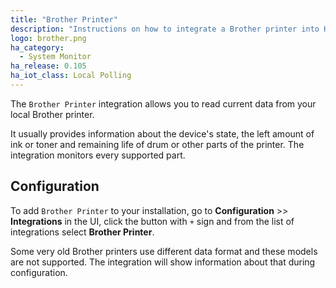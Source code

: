 ```yaml
---
title: "Brother Printer"
description: "Instructions on how to integrate a Brother printer into Home Assistant."
logo: brother.png
ha_category:
  - System Monitor
ha_release: 0.105
ha_iot_class: Local Polling
---
```


The `Brother Printer` integration allows you to read current data from your local Brother printer.

It usually provides information about the device's state, the left amount of ink or toner and remaining life of drum or other parts of the printer.
The integration monitors every supported part.

## Configuration

To add `Brother Printer` to your installation, go to **Configuration** >> **Integrations** in the UI, click the button with `+` sign and from the list of integrations select **Brother Printer**.


<div class="note warning">

Some very old Brother printers use different data format and these models are not supported. The integration will show information about that during configuration.

</div>
